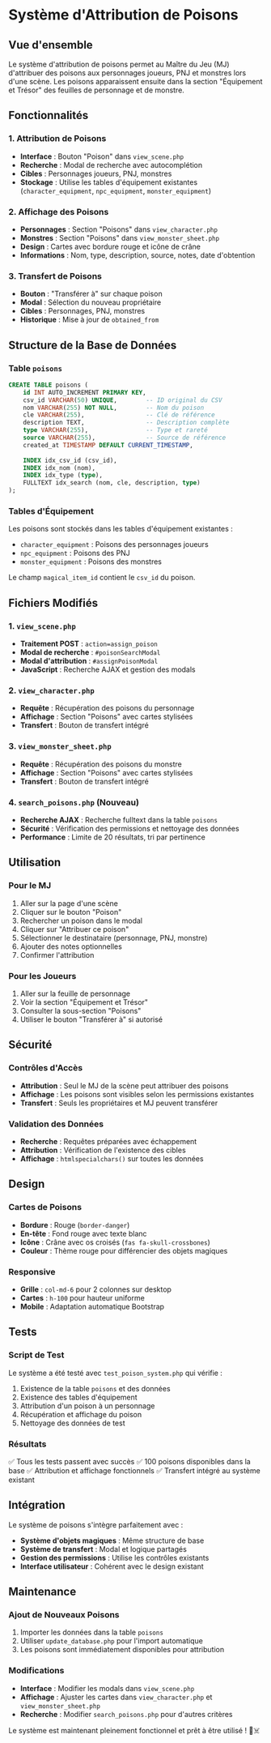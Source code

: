 # Système d'Attribution de Poisons

## Vue d'ensemble

Le système d'attribution de poisons permet au Maître du Jeu (MJ) d'attribuer des poisons aux personnages joueurs, PNJ et monstres lors d'une scène. Les poisons apparaissent ensuite dans la section "Équipement et Trésor" des feuilles de personnage et de monstre.

## Fonctionnalités

### 1. Attribution de Poisons
- **Interface** : Bouton "Poison" dans `view_scene.php`
- **Recherche** : Modal de recherche avec autocomplétion
- **Cibles** : Personnages joueurs, PNJ, monstres
- **Stockage** : Utilise les tables d'équipement existantes (`character_equipment`, `npc_equipment`, `monster_equipment`)

### 2. Affichage des Poisons
- **Personnages** : Section "Poisons" dans `view_character.php`
- **Monstres** : Section "Poisons" dans `view_monster_sheet.php`
- **Design** : Cartes avec bordure rouge et icône de crâne
- **Informations** : Nom, type, description, source, notes, date d'obtention

### 3. Transfert de Poisons
- **Bouton** : "Transférer à" sur chaque poison
- **Modal** : Sélection du nouveau propriétaire
- **Cibles** : Personnages, PNJ, monstres
- **Historique** : Mise à jour de `obtained_from`

## Structure de la Base de Données

### Table `poisons`
```sql
CREATE TABLE poisons (
    id INT AUTO_INCREMENT PRIMARY KEY,
    csv_id VARCHAR(50) UNIQUE,        -- ID original du CSV
    nom VARCHAR(255) NOT NULL,        -- Nom du poison
    cle VARCHAR(255),                 -- Clé de référence
    description TEXT,                 -- Description complète
    type VARCHAR(255),                -- Type et rareté
    source VARCHAR(255),              -- Source de référence
    created_at TIMESTAMP DEFAULT CURRENT_TIMESTAMP,
    
    INDEX idx_csv_id (csv_id),
    INDEX idx_nom (nom),
    INDEX idx_type (type),
    FULLTEXT idx_search (nom, cle, description, type)
);
```

### Tables d'Équipement
Les poisons sont stockés dans les tables d'équipement existantes :
- `character_equipment` : Poisons des personnages joueurs
- `npc_equipment` : Poisons des PNJ
- `monster_equipment` : Poisons des monstres

Le champ `magical_item_id` contient le `csv_id` du poison.

## Fichiers Modifiés

### 1. `view_scene.php`
- **Traitement POST** : `action=assign_poison`
- **Modal de recherche** : `#poisonSearchModal`
- **Modal d'attribution** : `#assignPoisonModal`
- **JavaScript** : Recherche AJAX et gestion des modals

### 2. `view_character.php`
- **Requête** : Récupération des poisons du personnage
- **Affichage** : Section "Poisons" avec cartes stylisées
- **Transfert** : Bouton de transfert intégré

### 3. `view_monster_sheet.php`
- **Requête** : Récupération des poisons du monstre
- **Affichage** : Section "Poisons" avec cartes stylisées
- **Transfert** : Bouton de transfert intégré

### 4. `search_poisons.php` (Nouveau)
- **Recherche AJAX** : Recherche fulltext dans la table `poisons`
- **Sécurité** : Vérification des permissions et nettoyage des données
- **Performance** : Limite de 20 résultats, tri par pertinence

## Utilisation

### Pour le MJ
1. Aller sur la page d'une scène
2. Cliquer sur le bouton "Poison"
3. Rechercher un poison dans le modal
4. Cliquer sur "Attribuer ce poison"
5. Sélectionner le destinataire (personnage, PNJ, monstre)
6. Ajouter des notes optionnelles
7. Confirmer l'attribution

### Pour les Joueurs
1. Aller sur la feuille de personnage
2. Voir la section "Équipement et Trésor"
3. Consulter la sous-section "Poisons"
4. Utiliser le bouton "Transférer à" si autorisé

## Sécurité

### Contrôles d'Accès
- **Attribution** : Seul le MJ de la scène peut attribuer des poisons
- **Affichage** : Les poisons sont visibles selon les permissions existantes
- **Transfert** : Seuls les propriétaires et MJ peuvent transférer

### Validation des Données
- **Recherche** : Requêtes préparées avec échappement
- **Attribution** : Vérification de l'existence des cibles
- **Affichage** : `htmlspecialchars()` sur toutes les données

## Design

### Cartes de Poisons
- **Bordure** : Rouge (`border-danger`)
- **En-tête** : Fond rouge avec texte blanc
- **Icône** : Crâne avec os croisés (`fas fa-skull-crossbones`)
- **Couleur** : Thème rouge pour différencier des objets magiques

### Responsive
- **Grille** : `col-md-6` pour 2 colonnes sur desktop
- **Cartes** : `h-100` pour hauteur uniforme
- **Mobile** : Adaptation automatique Bootstrap

## Tests

### Script de Test
Le système a été testé avec `test_poison_system.php` qui vérifie :
1. Existence de la table `poisons` et des données
2. Existence des tables d'équipement
3. Attribution d'un poison à un personnage
4. Récupération et affichage du poison
5. Nettoyage des données de test

### Résultats
✅ Tous les tests passent avec succès
✅ 100 poisons disponibles dans la base
✅ Attribution et affichage fonctionnels
✅ Transfert intégré au système existant

## Intégration

Le système de poisons s'intègre parfaitement avec :
- **Système d'objets magiques** : Même structure de base
- **Système de transfert** : Modal et logique partagés
- **Gestion des permissions** : Utilise les contrôles existants
- **Interface utilisateur** : Cohérent avec le design existant

## Maintenance

### Ajout de Nouveaux Poisons
1. Importer les données dans la table `poisons`
2. Utiliser `update_database.php` pour l'import automatique
3. Les poisons sont immédiatement disponibles pour attribution

### Modifications
- **Interface** : Modifier les modals dans `view_scene.php`
- **Affichage** : Ajuster les cartes dans `view_character.php` et `view_monster_sheet.php`
- **Recherche** : Modifier `search_poisons.php` pour d'autres critères

Le système est maintenant pleinement fonctionnel et prêt à être utilisé ! 🧪☠️



